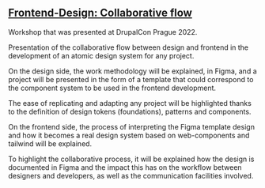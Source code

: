 ## [Frontend-Design: Collaborative flow](https://events.drupal.org/prague2022/sessions/frontend-design-collaborative-flow-workshop)

Workshop that was presented at DrupalCon Prague 2022.

Presentation of the collaborative flow between design and frontend in the development of an atomic design system for any project.

On the design side, the work methodology will be explained, in Figma, and a project will be presented in the form of a template that could correspond to the component system to be used in the frontend development.

The ease of replicating and adapting any project will be highlighted thanks to the definition of design tokens (foundations), patterns and components.

On the frontend side, the process of interpreting the Figma template design and how it becomes a real design system based on web-components and tailwind will be explained.

To highlight the collaborative process, it will be explained how the design is documented in Figma and the impact this has on the workflow between designers and developers, as well as the communication facilities involved.
